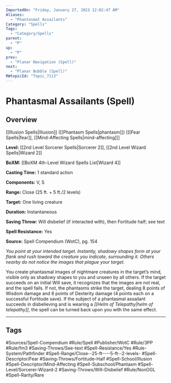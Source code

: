```yaml
---
ImportedOn: "Friday, January 27, 2023 12:02:47 AM"
Aliases:
  - "Phantasmal Assailants"
Category: "Spells"
Tags:
  - "Category/Spells"
parent:
  - "P"
up:
  - "P"
prev:
  - "Planar Navigation (Spell)"
next:
  - "Planar Bubble (Spell)"
RWtopicId: "Topic_7113"
---
```

# Phantasmal Assailants (Spell)
## Overview
[[Illusion Spells|Illusion]] ([[Phantasm Spells|phantasm]]) \[[[Fear Spells|fear]], [[Mind-Affecting Spells|mind-affecting]]]

**Level:** [[2nd Level Sorcerer Spells|Sorcerer 2]], [[2nd Level Wizard Spells|Wizard 2]]

**BoXM:** [[BoXM 4th-Level Wizard Spells List|Wizard 4]]

**Casting Time:** 1 standard action

**Components:** V, S

**Range:** Close (25 ft. + 5 ft./2 levels)

**Target:** One living creature

**Duration:** Instantaneous

**Saving Throw:** Will disbelief (if interacted with), then Fortitude half; see text

**Spell Resistance:** Yes

**Source:** Spell Compendium (WotC), pg. 154

*You point at your intended target. Instantly, shadowy shapes form at your flank and rush toward the creature you indicate, surrounding it. Others nearby do not notice the images that plague your target.*

You create phantasmal images of nightmare creatures in the target’s mind, visible only as shadowy shapes to you and unseen by all others. If the target succeeds on an initial Will save, it recognizes that the images are not real, and the spell fails. If not, the phantasms strike the target, dealing 8 points of Wisdom damage and 8 points of Dexterity damage (4 points each on a successful Fortitude save). If the subject of a phantasmal assailant succeeds in disbelieving and is wearing a *[[Helm of Telepathy|helm of telepathy]]*, the spell can be turned back upon you with the same effect.


---
## Tags
#Sources/Spell-Compendium #Rule/Spell #Publisher/WotC #Rule/3PP #Rule/fm3 #Saving-Throws/See-text #Spell-Resistance/Yes #Rule-System/Pathfinder #Spell-Range/Close--25-ft----5-ft--2-levels- #Spell-Descriptor/Fear #Saving-Throws/Fortitude-Half #Spell-School/Illusion #Spell-Descriptor/Mind-Affecting #Spell-Subschool/Phantasm #Spell-Level/Sorcerer-Wizard-2 #Saving-Throws/Will-Disbelief #Rule/NonOGL #Spell-Rarity/Rare

